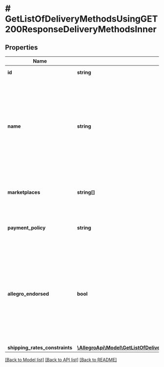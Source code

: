 # # GetListOfDeliveryMethodsUsingGET200ResponseDeliveryMethodsInner

## Properties

Name | Type | Description | Notes
------------ | ------------- | ------------- | -------------
**id** | **string** | Delivery method id. | [optional]
**name** | **string** | Delivery method name. Please note that only method ids are unique, not method names. For duplicate names, check the marketplaces, paymentPolicy and allegroEndorsed properties as well. | [optional]
**marketplaces** | **string[]** | List of marketplace ids where this delivery method is available for buyers. | [optional]
**payment_policy** | **string** | Whether the payment is to be collected in advance or on delivery. | [optional]
**allegro_endorsed** | **bool** | Indicates Allegro signed delivery method, which allows to easily distinguish similar delivery methods with various restrictions, e.g. Allegro Paczkomaty 24/7 InPost from Paczkomaty 24/7. | [optional]
**shipping_rates_constraints** | [**\AllegroApi\Model\GetListOfDeliveryMethodsUsingGET200ResponseDeliveryMethodsInnerShippingRatesConstraints**](GetListOfDeliveryMethodsUsingGET200ResponseDeliveryMethodsInnerShippingRatesConstraints.md) |  | [optional]

[[Back to Model list]](../../README.md#models) [[Back to API list]](../../README.md#endpoints) [[Back to README]](../../README.md)
